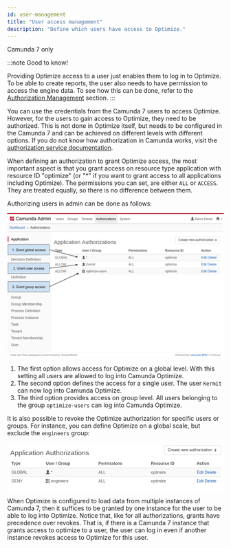 ```yaml
---
id: user-management
title: "User access management"
description: "Define which users have access to Optimize."
---
```


<span class="badge badge--platform">Camunda 7 only</span>

:::note Good to know!

Providing Optimize access to a user just enables them to log in to Optimize. To be able
to create reports, the user also needs to have permission to access the engine data. To see
how this can be done, refer to the [Authorization Management](#) section.
:::

You can use the credentials from the Camunda 7 users to access Optimize. However, for the users to gain access to Optimize, they need to be authorized. This is not done in Optimize itself, but needs to be configured in the Camunda 7 and can be achieved on different levels with different options. If you do not know how authorization in Camunda works, visit the [authorization service documentation](https://docs.camunda.org/manual/latest/user-guide/process-engine/authorization-service/).

When defining an authorization to grant Optimize access, the most important aspect is that you grant access on resource type application with resource ID "optimize" (or "\*" if you want to grant access to all applications including Optimize). The permissions you can set, are either `ALL` or `ACCESS`. They are treated equally, so there is no difference between them.

Authorizing users in admin can be done as follows:

![Grant Optimize Access in Admin](img/Admin-GrantAccessAuthorizations.png)

1. The first option allows access for Optimize on a global level. With this setting all users are allowed to log into Camunda Optimize.
2. The second option defines the access for a single user. The user `Kermit` can now log into Camunda Optimize.
3. The third option provides access on group level. All users belonging to the group `optimize-users` can log into Camunda Optimize.

It is also possible to revoke the Optimize authorization for specific users or groups. For instance, you can define Optimize on a global scale, but exclude the `engineers` group:

![Revoke Optimize Access for group 'engineers' in Admin](img/Admin-RevokeGroupAccess.png)

When Optimize is configured to load data from multiple instances of Camunda 7, then it suffices to be granted by one instance for the user to be able to log into Optimize. Notice that, like for all authorizations, grants have precedence over revokes. That is, if there is a Camunda 7 instance that grants access to optimize to a user, the user can log in even if another instance revokes access to Optimize for this user.
